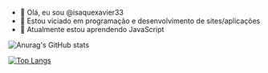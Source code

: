 - 👋 Olá, eu sou @isaquexavier33
- 👀 Estou viciado em programação e desenvolvimento de sites/aplicações
- 🌱 Atualmente estou aprendendo JavaScript

![Anurag's GitHub stats](https://github-readme-stats.vercel.app/api?username=isaquexavier33&show_icons=true&theme=radical)

[![Top Langs](https://github-readme-stats.vercel.app/api/top-langs/?username=isaquexavier33&theme=radical&layout=compact)](https://github.com/anuraghazra/github-readme-stats)
